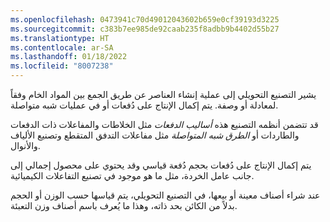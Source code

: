 ```yaml
---
ms.openlocfilehash: 0473941c70d49012043602b659e0cf39193d3225
ms.sourcegitcommit: c383b7ee985de92caab235f8adbb9b4402d55b27
ms.translationtype: HT
ms.contentlocale: ar-SA
ms.lasthandoff: 01/18/2022
ms.locfileid: "8007238"
---
```

يشير التصنيع التحويلي‬ إلى عملية إنشاء العناصر عن طريق الجمع بين المواد الخام وفقاً لمعادلة أو وصفة. يتم إكمال الإنتاج على دُفعات أو في عمليات شبه متواصلة. 

قد تتضمن أنظمه التصنيع هذه *أساليب الدفعات* مثل الخلاطات والمفاعلات ذات الدفعات والطاردات أو *الطرق شبه المتواصلة* مثل مفاعلات التدفق المتقطع وتصنيع الألياف والأنوال. 

يتم إكمال الإنتاج على دُفعات بحجم دُفعة قياسي وقد يحتوي على محصول إجمالي إلى جانب عامل الخردة، مثل ما هو موجود في تصنيع التفاعلات الكيميائية.

عند شراء أصناف معينة أو بيعها، في التصنيع التحويلي، يتم قياسها حسب الوزن أو الحجم بدلاً من الكائن بحد ذاته، وهذا ما يُعرف باسم أصناف وزن التعبئة.